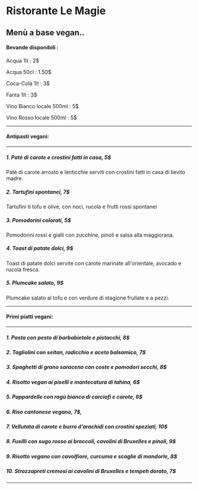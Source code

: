 #                         Ristorante Le Magie

##                         Menù a base vegan..

#### Bevande disponibili : 
Acqua 1lt : 2$

Acqua 50cl : 1.50$

Coca-Cola 1lt : 3$

Fanta 1lt : 3$

Vino Bianco locale 500ml : 5$

Vino Rosso locale 500ml : 5$
***
#### Antipasti vegani:
***
##### 1. _Paté di carote e crostini fatti in casa_, 5$
Paté di carote arrosto e lenticchie serviti con crostini fatti in casa di lievito madre.
##### 2. _Tartufini spontanei_, 7$
Tartufini ti tofu e olive, con noci, rucola e frutti rossi spontanei
##### 3. _Pomodorini colorati_, 5$
Pomodorini rossi e gialli con zucchine, pinoli e salsa alla maggiorana.
##### 4. _Toast di patate dolci_, 9$
Toast di patate dolci servite con carote marinate all'orientale, avocado e rucola fresca.
##### 5. _Plumcake salato_, 9$
Plumcake salato al tofu e con verdure di stagione frullate e a pezzi.
***

#### Primi piatti vegani:
***
##### 1.  _Pasta con pesto di barbabietole e pistacchi_, 8$
##### 2.  _Tagliolini con seitan, radicchio e aceto balsamico_, 7$
##### 3.  _Spaghetti di grano saraceno con coste e pomodori secchi_, 8$
##### 4.  _Risotto vegan ai piselli e mantecatura di tahina_, 6$
##### 5.  _Pappardelle con ragù bianco di carciofi e carote_, 6$
##### 6.  _Riso cantonese vegano_, 7$,
##### 7.  _Vellutata di carote e burro d’arachidi con crostini speziati_, 10$
##### 8.  _Fusilli con sugo rosso ai broccoli, cavolini di Bruxelles e pinoli_, 9$
##### 9.  _Risotto vegano con cavolfiore, curcuma e scaglie di mandorle_, 8$
##### 10. _Strozzapreti cremosi ai cavolini di Bruxelles e tempeh dorato_, 7$
***

